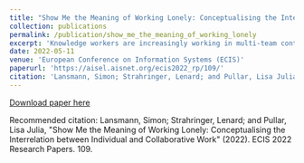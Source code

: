 ```yaml
---
title: "Show Me the Meaning of Working Lonely: Conceptualising the Interrelation between Individual and Collaborative Work"
collection: publications
permalink: /publication/show_me_the_meaning_of_working_lonely
excerpt: 'Knowledge workers are increasingly working in multi-team contexts to solve complex business problems. While collaborative work is an indispensable mode of work in multi-team knowledge work, the complementary mode of individual work, i.e. working uninterrupted in solitude, is often overlooked. We aim to better understand individual work and its role within multi-team contexts. Based on a literature review of the office design and telework debates, we provide a detailed account of individual work. Taking this vantage point and putting the task structure centre stage, we conceptualise the interrelation between individual and collaborative work. Specifically, we develop the work types maturation, execution, and meta work to exemplify the bipartite interrelation by depicting their task-bound interplay and time-bound tension. Thereby, we offer a different perspective on ‘cooperative work’ and equip practitioners with a vocabulary to discern the role of and articulate the needed amount for individual work.'
date: 2022-05-11
venue: 'European Conference on Information Systems (ECIS)'
paperurl: 'https://aisel.aisnet.org/ecis2022_rp/109/'
citation: 'Lansmann, Simon; Strahringer, Lenard; and Pullar, Lisa Julia, "Show Me the Meaning of Working Lonely: Conceptualising the Interrelation between Individual and Collaborative Work" (2022). ECIS 2022 Research Papers. 109.'
---
```

[Download paper here](https://aisel.aisnet.org/cgi/viewcontent.cgi?article=1108&context=ecis2022_rp)

Recommended citation: Lansmann, Simon; Strahringer, Lenard; and Pullar, Lisa Julia, "Show Me the Meaning of Working Lonely: Conceptualising the Interrelation between Individual and Collaborative Work" (2022). ECIS 2022 Research Papers. 109.
